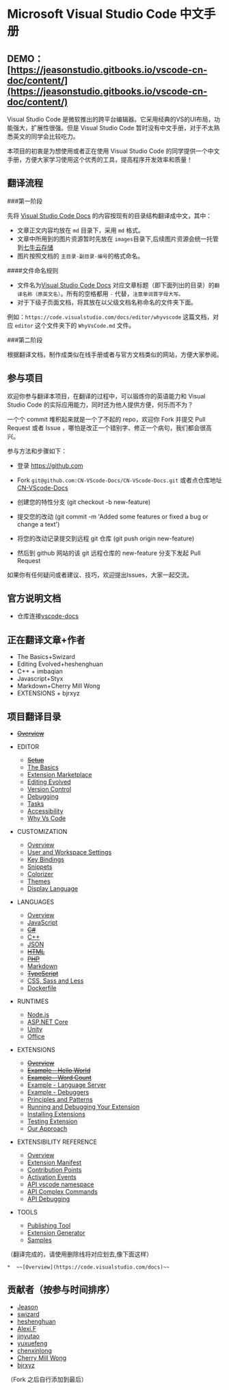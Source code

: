 Microsoft Visual Studio Code 中文手册
===============

## DEMO：[https://jeasonstudio.gitbooks.io/vscode-cn-doc/content/](https://jeasonstudio.gitbooks.io/vscode-cn-doc/content/)

Visual Studio Code 是微软推出的跨平台编辑器。它采用经典的VS的UI布局，功能强大，扩展性很强。但是  Visual Studio Code 暂时没有中文手册，对于不太熟悉英文的同学会比较吃力。

本项目的初衷是为想使用或者正在使用 Visual Studio Code 的同学提供一个中文手册，方便大家学习使用这个优秀的工具，提高程序开发效率和质量！


## 翻译流程

###第一阶段

先将 [Visual Studio Code Docs](https://code.visualstudio.com/docs) 的内容按现有的目录结构翻译成中文，其中：

- 文章正文内容均放在 `md` 目录下，采用 `md` 格式。
- 文章中所用到的图片资源暂时先放在 `images`目录下,后续图片资源会统一托管到[七牛云存储](http://www.qiniu.com/)
- 图片按照文档的 `主目录-副目录-编号`的格式命名。

####文件命名规则

- 文件名为[Visual Studio Code Docs](https://code.visualstudio.com/docs) 对应文章标题（即下面列出的目录）的`翻译名称（原英文名）`。所有的空格都用 `-` 代替，`注意单词首字母大写。`
- 对于下级子页面文档，将其放在以父级文档名称命名的文件夹下面。

例如：`https://code.visualstudio.com/docs/editor/whyvscode` 这篇文档，对应 `editor` 这个文件夹下的 `WhyVsCode.md` 文件。

###第二阶段

根据翻译文档，制作成类似在线手册或者与官方文档类似的网站，方便大家参阅。

## 参与项目

欢迎你参与翻译本项目，在翻译的过程中，可以锻炼你的英语能力和 Visual Studio Code 的实际应用能力，同时还为他人提供方便，何乐而不为？

一个个 commit 堆积起来就是一个了不起的 repo，欢迎你 Fork 并提交 Pull Request 或者 Issue ，哪怕是改正一个错别字、修正一个病句，我们都会很高兴。

参与方法和步骤如下：

* 登录 https://github.com

* Fork `git@github.com:CN-VScode-Docs/CN-VScode-Docs.git` 或者点仓库地址[CN-VScode-Docs](https://github.com/jeasonstudio/CN-VScode-Docs.git)

* 创建您的特性分支 (git checkout -b new-feature)

* 提交您的改动 (git commit -m 'Added some features or fixed a bug or change a text')

* 将您的改动记录提交到远程 git 仓库 (git push origin new-feature)

* 然后到 github 网站的该 git 远程仓库的 new-feature 分支下发起 Pull Request

如果你有任何疑问或者建议、技巧，欢迎提出Issues，大家一起交流。

## 官方说明文档

* 仓库连接[vscode-docs](https://github.com/Microsoft/vscode-docs.git)

## 正在翻译文章+作者

* The Basics+Swizard
* Editing Evolved+heshenghuan
* C++ + imbaqian
* Javascript+Styx
* Markdown+Cherry Mill Wong
* EXTENSIONS + bjrxyz
## 项目翻译目录

* ~~[Overview](https://code.visualstudio.com/docs)~~

* EDITOR
  * ~~[Setup](https://code.visualstudio.com/docs/editor/setup)~~
  * [The Basics](https://code.visualstudio.com/docs/editor/codebasics)
  * [Extension Marketplace](https://code.visualstudio.com/docs/editor/extension-gallery)
  * [Editing Evolved](https://code.visualstudio.com/docs/editor/editingevolved)
  * [Version Control](https://code.visualstudio.com/docs/editor/versioncontrol)
  * [Debugging](https://code.visualstudio.com/docs/editor/debugging)
  * [Tasks](https://code.visualstudio.com/docs/editor/tasks)
  * [Accessibility](https://code.visualstudio.com/docs/editor/accessibility)
  * [Why Vs Code](https://code.visualstudio.com/docs/editor/whyvscode)

* CUSTOMIZATION
  * [Overview](https://code.visualstudio.com/docs/customization/overview)
  * [User and Workspace Settings](https://code.visualstudio.com/docs/customization/userandworkspace)
  * [Key Bindings](https://code.visualstudio.com/docs/customization/keybindings)
  * [Snippets](https://code.visualstudio.com/docs/customization/userdefinedsnippets)
  * [Colorizer](https://code.visualstudio.com/docs/customization/colorizer)
  * [Themes](https://code.visualstudio.com/docs/customization/themes)
  * [Display Language](https://code.visualstudio.com/docs/customization/locales)

* LANGUAGES
  * [Overview](https://code.visualstudio.com/docs/languages/overview)
  * [JavaScript](https://code.visualstudio.com/docs/languages/javascript)
  * ~~[C#](https://code.visualstudio.com/docs/languages/csharp)~~
  * [C++](https://code.visualstudio.com/docs/languages/cpp)
  * [JSON](https://code.visualstudio.com/docs/languages/json)
  * ~~[HTML](https://code.visualstudio.com/docs/languages/html)~~
  * ~~[PHP](https://code.visualstudio.com/docs/languages/php)~~
  * [Markdown](https://code.visualstudio.com/docs/languages/markdown)
  * ~~[TypeScript](https://code.visualstudio.com/docs/languages/typescript)~~
  * [CSS, Sass and Less](https://code.visualstudio.com/docs/languages/css)
  * [Dockerfile](https://code.visualstudio.com/docs/languages/dockerfile)

* RUNTIMES
  * [Node.js](https://code.visualstudio.com/docs/runtimes/nodejs)
  * [ASP.NET Core](https://code.visualstudio.com/docs/runtimes/ASPnet5)
  * [Unity](https://code.visualstudio.com/docs/runtimes/unity)
  * [Office](https://code.visualstudio.com/docs/runtimes/office)

* EXTENSIONS
  * ~~[Overview](https://code.visualstudio.com/docs/extensions/overview)~~
  * ~~[Example - Hello World](https://code.visualstudio.com/docs/extensions/example-hello-world)~~
  * ~~[Example - Word Count](https://code.visualstudio.com/docs/extensions/example-word-count)~~
  * [Example - Language Server](https://code.visualstudio.com/docs/extensions/example-language-server)
  * [Example - Debuggers](https://code.visualstudio.com/docs/extensions/example-debuggers)
  * [Principles and Patterns](https://code.visualstudio.com/docs/extensions/patterns-and-principles)
  * [Running and Debugging Your Extension](https://code.visualstudio.com/docs/extensions/debugging-extensions)
  * [Installing Extensions](https://code.visualstudio.com/docs/extensions/install-extension)
  * [Testing Extension](https://code.visualstudio.com/docs/extensions/testing-extensions)
  * [Our Approach](https://code.visualstudio.com/docs/extensions/our-approach)

* EXTENSIBILITY REFERENCE
  * [Overview](https://code.visualstudio.com/docs/extensionAPI/overview)
  * [Extension Manifest](https://code.visualstudio.com/docs/extensionAPI/extension-manifest)
  * [Contribution Points](https://code.visualstudio.com/docs/extensionAPI/extension-points)
  * [Activation Events](https://code.visualstudio.com/docs/extensionAPI/activation-events)
  * [API vscode namespace](https://code.visualstudio.com/docs/extensionAPI/vscode-api)
  * [API Complex Commands](https://code.visualstudio.com/docs/extensionAPI/vscode-api-commands)
  * [API Debugging](https://code.visualstudio.com/docs/extensionAPI/api-debugging)

* TOOLS
  * [Publishing Tool](https://code.visualstudio.com/docs/tools/vscecli)
  * [Extension Generator](https://code.visualstudio.com/docs/tools/yocode)
  * [Samples](https://code.visualstudio.com/docs/tools/samples)

（翻译完成的，请使用删除线将对应划去,像下面这样）

    *  ~~[Overview](https://code.visualstudio.com/docs)~~

## 贡献者（按参与时间排序）

- [Jeason](http://jeasonstudio.github.io/)
- [swizard](http://swizardlv.github.io/)
- [heshenghuan](http://heshenghuan.github.io/)
- [Alexi.F](http://alexifeng.com/)
- [jinyutao](https://github.com/jinyutao)
- [yuxuefeng](https://github.com/twem007)
- [chenxinlong](http://github.com/chenxinlong)
- [Cherry Mill Wong](http://http://123.206.79.144/)
- [bjrxyz](https://github.com/bjrxyz)

（Fork 之后自行添加到最后）
